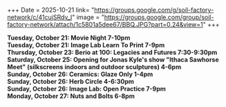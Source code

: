 +++
Date = 2025-10-21
link= "https://groups.google.com/g/soil-factory-network/c/41cuiSRdv_I"
image = "https://groups.google.com/group/soil-factory-network/attach/1c5801a5dee67/BBQ.JPG?part=0.24&view=1"
+++

**Tuesday, October 21: Movie Night 7-10pm**  
**Tuesday, October 21: Image Lab Learn To Print 7-9pm**  
**Thursday, October 23: Berio at 100: Legacies and Futures 7:30-9:30pm**  
**Saturday, October 25: Opening for Jonas Kyle's show "Ithaca Sawhorse Meet" (silkscreens indoors and outdoor sculptures) 4-6pm**  
**Sunday, October 26: Ceramics: Glaze Only 1-4pm**  
**Sunday, October 26: Herb Circle 4-6:30pm**  
**Sunday, October 26: Image Lab: Open Practice 7-9pm**  
**Monday, October 27: Nuts and Bolts 6-8pm**

<!--more--\> 
